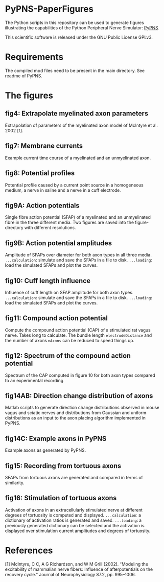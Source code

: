 # PyPNS-PaperFigures

The Python scripts in this repository can be used to generate figures illustrating the capabilities of the Python Peripheral Nerve Simulator: [PyPNS](https://github.com/cahelu/PyPNS).

This scientific software is released under the GNU Public License GPLv3.

# Requirements

The compiled mod files need to be present in the main directory. See readme of PyPNS.

# The figures

## fig4: Extrapolate myelinated axon parameters

Extrapolation of parameters of the myelinated axon model of McIntyre et al. 2002 [1].

## fig7: Membrane currents

Example current time course of a myelinated and an unmyelinated axon.

## fig8: Potential profiles

Potential profile caused by a current point source in a homogeneous medium, a nerve in saline and a nerve in a cuff electrode.

## fig9A: Action potentials

Single fibre action potential (SFAP) of a myelinated and an unmyelinated fibre in the three different media. Two figures are saved into the figure-directory with different resolutions.

## fig9B: Action potential amplitudes

Amplitude of SFAPs over diameter for both axon types in all three media. `...calculation`: simulate and save the SFAPs in a file to disk. `...loading`: load the simulated SFAPs and plot the curves.

## fig10: Cuff length influence

Influence of cuff length on SFAP amplitude for both axon types. `...calculation`: simulate and save the SFAPs in a file to disk. `...loading`: load the simulated SFAPs and plot the curves.

## fig11: Compound action potential

Compute the compound action potential (CAP) of a stimulated rat vagus nerve. Takes long to calculate. The bundle length `electrodeDistance` and the number of axons `nAxons` can be reduced to speed things up.

## fig12: Spectrum of the compound action potential

Spectrum of the CAP computed in figure 10 for both axon types compared to an experimental recording.

## fig14AB: Direction change distribution of axons

Matlab scripts to generate direction change distributions observed in mouse vagus and sciatic nerves and distributions from Gaussian and uniform distributions as an input to the axon placing algorithm implemented in PyPNS.

## fig14C: Example axons in PyPNS

Example axons as generated by PyPNS.

## fig15: Recording from tortuous axons

SFAPs from tortuous axons are generated and compared in terms of similarity.

## fig16: Stimulation of tortuous axons

Activation of axons in an extracellularly stimulated nerve at different degrees of tortuosity is computed and displayed. `...calculation`: a dictionary of activation ratios is generated and saved. `...loading`:  a previously generated dictionary can be selected and the activation is displayed over stimulation current amplitudes and degrees of tortuosity.

# References

[1] McIntyre, C C, A G Richardson, and W M Grill (2002). “Modeling the excitability of mammalian nerve fibers: Influence of afterpotentials on the recovery cycle.” Journal of Neurophysiology 87.2, pp. 995–1006.




